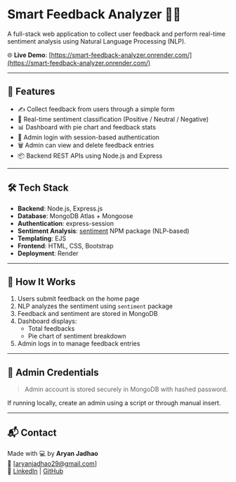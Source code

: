 
# Smart Feedback Analyzer 🧠✨

A full-stack web application to collect user feedback and perform real-time sentiment analysis using Natural Language Processing (NLP).

🌐 **Live Demo**: [https://smart-feedback-analyzer.onrender.com/](https://smart-feedback-analyzer.onrender.com/)

---

## 📌 Features

- ✍️ Collect feedback from users through a simple form
- 🧠 Real-time sentiment classification (Positive / Neutral / Negative)
- 📊 Dashboard with pie chart and feedback stats
- 🔐 Admin login with session-based authentication
- 🗑️ Admin can view and delete feedback entries
- 📦 Backend REST APIs using Node.js and Express

---

## 🛠️ Tech Stack

- **Backend**: Node.js, Express.js
- **Database**: MongoDB Atlas + Mongoose
- **Authentication**: express-session
- **Sentiment Analysis**: [sentiment](https://www.npmjs.com/package/sentiment) NPM package (NLP-based)
- **Templating**: EJS
- **Frontend**: HTML, CSS, Bootstrap
- **Deployment**: Render

---

## 🚀 How It Works

1. Users submit feedback on the home page
2. NLP analyzes the sentiment using `sentiment` package
3. Feedback and sentiment are stored in MongoDB
4. Dashboard displays:
   - Total feedbacks
   - Pie chart of sentiment breakdown
5. Admin logs in to manage feedback entries

---

## 🔐 Admin Credentials

> Admin account is stored securely in MongoDB with hashed password.

If running locally, create an admin using a script or through manual insert.

---


## 📬 Contact

Made with 💻 by **Aryan Jadhao**  
📧 [aryanjadhao29@gmail.com]  
🔗 [LinkedIn]((https://www.linkedin.com/in/aryan-jadhao-83b7a42a0/)) | [GitHub]((https://github.com/AryanJadhao))



